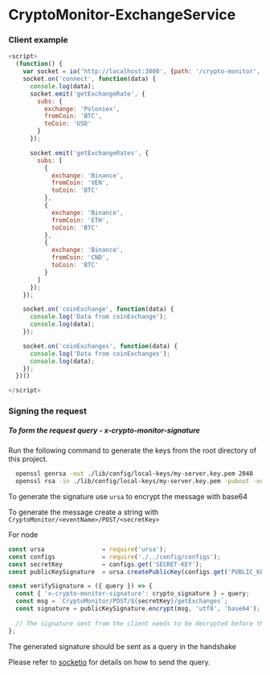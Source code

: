 # CryptoMonitor-ExchangeService

### Client example

```javascript
<script>
  (function() {
    var socket = io('http://localhost:3000', {path: '/crypto-monitor', reconnect: true, forceNew: true}).connect();
    socket.on('connect', function(data) {
      console.log(data);
      socket.emit('getExchangeRate', {
        subs: {
          exchange: 'Poloniex',
          fromCoin: 'BTC',
          toCoin: 'USD'
        }
      });

      socket.emit('getExchangeRates', {
        subs: [
          {
            exchange: 'Binance',
            fromCoin: 'VEN',
            toCoin: 'BTC'
          },
          {
            exchange: 'Binance',
            fromCoin: 'ETH',
            toCoin: 'BTC'
          },
          {
            exchange: 'Binance',
            fromCoin: 'CND',
            toCoin: 'BTC'
          }
        ]
      });
    });

    socket.on('coinExchange', function(data) {
      console.log('Data from coinExchange');
      console.log(data);
    });

    socket.on('coinExchanges', function(data) {
      console.log('Data from coinExchanges');
      console.log(data);
    });
  })()

</script>
```

### Signing the request

##### To form the request query - *x-crypto-monitor-signature*

Run the following command to generate the keys from the root directory of this project.

```bash
  openssl genrsa -out ./lib/config/local-keys/my-server.key.pem 2048
  openssl rsa -in ./lib/config/local-keys/my-server.key.pem -pubout -out ./lib/config/local-keys/client/my-server.pub
```

To generate the signature use `ursa` to encrypt the message with base64

To generate the message create a string with `CryptoMonitor/<eventName>/POST/<secretKey>`

For node

```javascript
const ursa                = require('ursa');
const configs             = require('./../config/configs');
const secretKey           = configs.get('SECRET-KEY');
const publicKeySignature  = ursa.createPublicKey(configs.get('PUBLIC_KEY'));

const verifySignature = ({ query }) => {
  const { 'x-crypto-monitor-signature': crypto_signature } = query;
  const msg = `CryptoMonitor/POST/${secretKey}/getExchanges`;
  const signature = publicKeySignature.encrypt(msg, 'utf8', 'base64');
  
  // The signature sent from the client needs to be decrypted before the handshake is complete
};
```

The generated signature should be sent as a query in the handshake

Please refer to [socketio](https://socket.io/docs/client-api/#with-query-option) for details on how to send the query.

